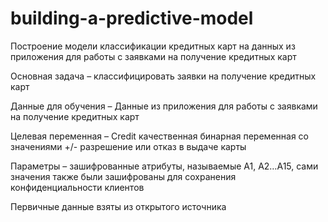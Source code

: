 # building-a-predictive-model
Построение модели классификации кредитных карт на данных из приложения для работы с заявками на получение кредитных карт

Основная задача – классифицировать заявки на получение кредитных карт

Данные для обучения – Данные из приложения для работы с заявками на получение кредитных карт

Целевая переменная – Credit качественная бинарная переменная со значениями +/- разрешение или отказ в выдаче карты

Параметры – зашифрованные атрибуты, называемые А1, А2…А15, сами значения также были зашифрованы для сохранения конфиденциальности клиентов

Первичные данные взяты из открытого источника
